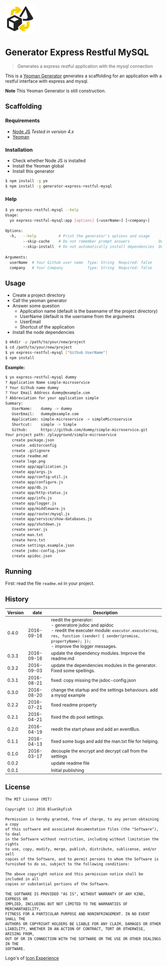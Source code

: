 
[![Generator Express Restful MySQL](logo.png)](#icon-experience)

# Generator Express Restful MySQL

> Generates a express restful application with the mysql connection

This is a [Yeoman Generator][yeoman] generates a scaffolding for an application with a restful interface with express and mysql.

**Note** This Yeoman Generator is still construction.

## Scaffolding

### Requirements

* [Node JS][nodejs] *Tested in version 4.x*
* [Yeoman][yeoman]

### Installation

* Check whether Node JS is installed
* Install the Yeoman global
* Install this generator

```sh
$ npm install -g yo
$ npm install -g generator-express-restful-mysql
```

### Help

```sh
$ yo express-restful-mysql --help
Usage:
  yo express-restful-mysql:app [options] [<userName>] [<company>]

Options:
  -h,   --help          # Print the generator's options and usage
        --skip-cache    # Do not remember prompt answers             Default: false
        --skip-install  # Do not automatically install dependencies  Default: false

Arguments:
  userName  # Your Github user name  Type: String  Required: false
  company   # Your Company           Type: String  Required: false
```

## Usage

* Create a project directory
* Call the yeoman generator
* Answer some question
	* Application name (default is the basename of the project directory)
	* UserName (default is the username from the arguments
	* UserEmail
	* Shortcut of the application
* Install the node dependencies

```sh
$ mkdir -p /path/to/your/new/project
$ cd /path/to/your/new/project
$ yo express-restful-mysql ["Github UserName"]
$ npm install
```

**Example:**

```sh
$ yo express-restful-mysql dummy
? Application Name simple-microservice
? Your Github name dummy
? Your Email Address dummy@example.com
? Abbreviation for your application simple
Summary:
   UserName:    dummy -> dummy
   UserEmail:   dummy@example.com
   Application: simple-microservice -> simpleMicroservice
   Shortcut:    simple -> Simple
   Github:      https://github.com/dummy/simple-microservice.git
Your project path: /playground/simple-microservice
   create package.json
   create .editorconfig
   create .gitignore
   create readme.md
   create logo.png
   create app/application.js
   create app/args.js
   create app/config-util.js
   create app/configure.js
   create app/db.js
   create app/http-status.js
   create app/info.js
   create app/logger.js
   create app/middleware.js
   create app/router/mysql.js
   create app/service/show-databases.js
   create app/shutdown.js
   create server.js
   create man.txt
   create hero.txt
   create settings.example.json
   create jsdoc-config.json
   create apidoc.json
```

## Running

First: read the file `readme.md` in your project.

## History

Version  | date       | Description
---------|------------|--------------------
0.4.0    | 2016-09-16 | reedit the generator:<br> - generatore jsdoc and apidoc<br> - reedit the executer module: `executor.execute(req, res, function (sender) { sender(promise, propertyName); });`<br> - improve the logger messages.
0.3.3    | 2016-09-16 | update the dependency modules. Improve the readme.md
0.3.2    | 2016-09-03 | update the dependencies modules in the generator. Fixed some spellings.
0.3.1    | 2016-08-21 | fixed: copy missing the jsdoc-config.json
0.3.0    | 2016-08-20 | change the startup and the settings behaviours. add a mysql example
0.2.2    | 2016-07-21 | fixed readme property
0.2.1    | 2016-04-21 | fixed the db pool settings.
0.2.0    | 2016-04-19 | reedit the start phase and add an eventBus.
0.1.1    | 2016-04-13 | fixed some bugs and add the man.txt file for helping.
0.1.0    | 2016-03-17 | decouple the encrypt and decrypt call from the settings
0.0.2    |            | update readme file
0.0.1    |            | Initial publishing

## License

```
The MIT License (MIT)

Copyright (c) 2016 BlueSkyFish

Permission is hereby granted, free of charge, to any person obtaining a copy
of this software and associated documentation files (the "Software"), to deal
in the Software without restriction, including without limitation the rights
to use, copy, modify, merge, publish, distribute, sublicense, and/or sell
copies of the Software, and to permit persons to whom the Software is
furnished to do so, subject to the following conditions:

The above copyright notice and this permission notice shall be included in all
copies or substantial portions of the Software.

THE SOFTWARE IS PROVIDED "AS IS", WITHOUT WARRANTY OF ANY KIND, EXPRESS OR
IMPLIED, INCLUDING BUT NOT LIMITED TO THE WARRANTIES OF MERCHANTABILITY,
FITNESS FOR A PARTICULAR PURPOSE AND NONINFRINGEMENT. IN NO EVENT SHALL THE
AUTHORS OR COPYRIGHT HOLDERS BE LIABLE FOR ANY CLAIM, DAMAGES OR OTHER
LIABILITY, WHETHER IN AN ACTION OF CONTRACT, TORT OR OTHERWISE, ARISING FROM,
OUT OF OR IN CONNECTION WITH THE SOFTWARE OR THE USE OR OTHER DEALINGS IN THE
SOFTWARE.
```

<a name="icon-experience"></a> Logo's of [Icon Experience][iconexperience]

[yeoman]: http://yeoman.io/
[nodejs]: https://nodejs.com
[iconexperience]: https://www.iconexperience.com/o_collection
